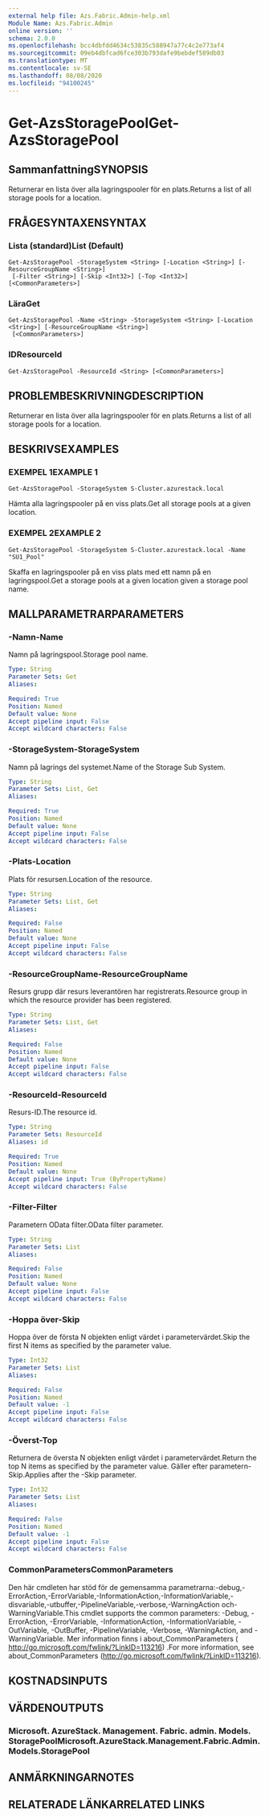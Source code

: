 ```yaml
---
external help file: Azs.Fabric.Admin-help.xml
Module Name: Azs.Fabric.Admin
online version: ''
schema: 2.0.0
ms.openlocfilehash: bcc4dbfdd4634c53835c588947a77c4c2e773af4
ms.sourcegitcommit: 09eb4dbfcad6fce303b793dafe9bebdef589db03
ms.translationtype: MT
ms.contentlocale: sv-SE
ms.lasthandoff: 08/08/2020
ms.locfileid: "94100245"
---
```

# <span data-ttu-id="4149e-101">Get-AzsStoragePool</span><span class="sxs-lookup"><span data-stu-id="4149e-101">Get-AzsStoragePool</span></span>

## <span data-ttu-id="4149e-102">Sammanfattning</span><span class="sxs-lookup"><span data-stu-id="4149e-102">SYNOPSIS</span></span>
<span data-ttu-id="4149e-103">Returnerar en lista över alla lagringspooler för en plats.</span><span class="sxs-lookup"><span data-stu-id="4149e-103">Returns a list of all storage pools for a location.</span></span>

## <span data-ttu-id="4149e-104">FRÅGESYNTAXEN</span><span class="sxs-lookup"><span data-stu-id="4149e-104">SYNTAX</span></span>

### <span data-ttu-id="4149e-105">Lista (standard)</span><span class="sxs-lookup"><span data-stu-id="4149e-105">List (Default)</span></span>
```
Get-AzsStoragePool -StorageSystem <String> [-Location <String>] [-ResourceGroupName <String>]
 [-Filter <String>] [-Skip <Int32>] [-Top <Int32>] [<CommonParameters>]
```

### <span data-ttu-id="4149e-106">Lära</span><span class="sxs-lookup"><span data-stu-id="4149e-106">Get</span></span>
```
Get-AzsStoragePool -Name <String> -StorageSystem <String> [-Location <String>] [-ResourceGroupName <String>]
 [<CommonParameters>]
```

### <span data-ttu-id="4149e-107">ID</span><span class="sxs-lookup"><span data-stu-id="4149e-107">ResourceId</span></span>
```
Get-AzsStoragePool -ResourceId <String> [<CommonParameters>]
```

## <span data-ttu-id="4149e-108">PROBLEMBESKRIVNING</span><span class="sxs-lookup"><span data-stu-id="4149e-108">DESCRIPTION</span></span>
<span data-ttu-id="4149e-109">Returnerar en lista över alla lagringspooler för en plats.</span><span class="sxs-lookup"><span data-stu-id="4149e-109">Returns a list of all storage pools for a location.</span></span>

## <span data-ttu-id="4149e-110">BESKRIVS</span><span class="sxs-lookup"><span data-stu-id="4149e-110">EXAMPLES</span></span>

### <span data-ttu-id="4149e-111">EXEMPEL 1</span><span class="sxs-lookup"><span data-stu-id="4149e-111">EXAMPLE 1</span></span>
```
Get-AzsStoragePool -StorageSystem S-Cluster.azurestack.local
```

<span data-ttu-id="4149e-112">Hämta alla lagringspooler på en viss plats.</span><span class="sxs-lookup"><span data-stu-id="4149e-112">Get all storage pools at a given location.</span></span>

### <span data-ttu-id="4149e-113">EXEMPEL 2</span><span class="sxs-lookup"><span data-stu-id="4149e-113">EXAMPLE 2</span></span>
```
Get-AzsStoragePool -StorageSystem S-Cluster.azurestack.local -Name "SU1_Pool"
```

<span data-ttu-id="4149e-114">Skaffa en lagringspooler på en viss plats med ett namn på en lagringspool.</span><span class="sxs-lookup"><span data-stu-id="4149e-114">Get a storage pools at a given location given a storage pool name.</span></span>

## <span data-ttu-id="4149e-115">MALLPARAMETRAR</span><span class="sxs-lookup"><span data-stu-id="4149e-115">PARAMETERS</span></span>

### <span data-ttu-id="4149e-116">-Namn</span><span class="sxs-lookup"><span data-stu-id="4149e-116">-Name</span></span>
<span data-ttu-id="4149e-117">Namn på lagringspool.</span><span class="sxs-lookup"><span data-stu-id="4149e-117">Storage pool name.</span></span>

```yaml
Type: String
Parameter Sets: Get
Aliases:

Required: True
Position: Named
Default value: None
Accept pipeline input: False
Accept wildcard characters: False
```

### <span data-ttu-id="4149e-118">-StorageSystem</span><span class="sxs-lookup"><span data-stu-id="4149e-118">-StorageSystem</span></span>
<span data-ttu-id="4149e-119">Namn på lagrings del systemet.</span><span class="sxs-lookup"><span data-stu-id="4149e-119">Name of the Storage Sub System.</span></span>

```yaml
Type: String
Parameter Sets: List, Get
Aliases:

Required: True
Position: Named
Default value: None
Accept pipeline input: False
Accept wildcard characters: False
```

### <span data-ttu-id="4149e-120">-Plats</span><span class="sxs-lookup"><span data-stu-id="4149e-120">-Location</span></span>
<span data-ttu-id="4149e-121">Plats för resursen.</span><span class="sxs-lookup"><span data-stu-id="4149e-121">Location of the resource.</span></span>

```yaml
Type: String
Parameter Sets: List, Get
Aliases:

Required: False
Position: Named
Default value: None
Accept pipeline input: False
Accept wildcard characters: False
```

### <span data-ttu-id="4149e-122">-ResourceGroupName</span><span class="sxs-lookup"><span data-stu-id="4149e-122">-ResourceGroupName</span></span>
<span data-ttu-id="4149e-123">Resurs grupp där resurs leverantören har registrerats.</span><span class="sxs-lookup"><span data-stu-id="4149e-123">Resource group in which the resource provider has been registered.</span></span>

```yaml
Type: String
Parameter Sets: List, Get
Aliases:

Required: False
Position: Named
Default value: None
Accept pipeline input: False
Accept wildcard characters: False
```

### <span data-ttu-id="4149e-124">-ResourceId</span><span class="sxs-lookup"><span data-stu-id="4149e-124">-ResourceId</span></span>
<span data-ttu-id="4149e-125">Resurs-ID.</span><span class="sxs-lookup"><span data-stu-id="4149e-125">The resource id.</span></span>

```yaml
Type: String
Parameter Sets: ResourceId
Aliases: id

Required: True
Position: Named
Default value: None
Accept pipeline input: True (ByPropertyName)
Accept wildcard characters: False
```

### <span data-ttu-id="4149e-126">-Filter</span><span class="sxs-lookup"><span data-stu-id="4149e-126">-Filter</span></span>
<span data-ttu-id="4149e-127">Parametern OData filter.</span><span class="sxs-lookup"><span data-stu-id="4149e-127">OData filter parameter.</span></span>

```yaml
Type: String
Parameter Sets: List
Aliases:

Required: False
Position: Named
Default value: None
Accept pipeline input: False
Accept wildcard characters: False
```

### <span data-ttu-id="4149e-128">-Hoppa över</span><span class="sxs-lookup"><span data-stu-id="4149e-128">-Skip</span></span>
<span data-ttu-id="4149e-129">Hoppa över de första N objekten enligt värdet i parametervärdet.</span><span class="sxs-lookup"><span data-stu-id="4149e-129">Skip the first N items as specified by the parameter value.</span></span>

```yaml
Type: Int32
Parameter Sets: List
Aliases:

Required: False
Position: Named
Default value: -1
Accept pipeline input: False
Accept wildcard characters: False
```

### <span data-ttu-id="4149e-130">-Överst</span><span class="sxs-lookup"><span data-stu-id="4149e-130">-Top</span></span>
<span data-ttu-id="4149e-131">Returnera de översta N objekten enligt värdet i parametervärdet.</span><span class="sxs-lookup"><span data-stu-id="4149e-131">Return the top N items as specified by the parameter value.</span></span>
<span data-ttu-id="4149e-132">Gäller efter parametern-Skip.</span><span class="sxs-lookup"><span data-stu-id="4149e-132">Applies after the -Skip parameter.</span></span>

```yaml
Type: Int32
Parameter Sets: List
Aliases:

Required: False
Position: Named
Default value: -1
Accept pipeline input: False
Accept wildcard characters: False
```

### <span data-ttu-id="4149e-133">CommonParameters</span><span class="sxs-lookup"><span data-stu-id="4149e-133">CommonParameters</span></span>
<span data-ttu-id="4149e-134">Den här cmdleten har stöd för de gemensamma parametrarna:-debug,-ErrorAction,-ErrorVariable,-InformationAction,-InformationVariable,-disvariable,-utbuffer,-PipelineVariable,-verbose,-WarningAction och-WarningVariable.</span><span class="sxs-lookup"><span data-stu-id="4149e-134">This cmdlet supports the common parameters: -Debug, -ErrorAction, -ErrorVariable, -InformationAction, -InformationVariable, -OutVariable, -OutBuffer, -PipelineVariable, -Verbose, -WarningAction, and -WarningVariable.</span></span> <span data-ttu-id="4149e-135">Mer information finns i about_CommonParameters ( http://go.microsoft.com/fwlink/?LinkID=113216) .</span><span class="sxs-lookup"><span data-stu-id="4149e-135">For more information, see about_CommonParameters (http://go.microsoft.com/fwlink/?LinkID=113216).</span></span>

## <span data-ttu-id="4149e-136">KOSTNADS</span><span class="sxs-lookup"><span data-stu-id="4149e-136">INPUTS</span></span>

## <span data-ttu-id="4149e-137">VÄRDEN</span><span class="sxs-lookup"><span data-stu-id="4149e-137">OUTPUTS</span></span>

### <span data-ttu-id="4149e-138">Microsoft. AzureStack. Management. Fabric. admin. Models. StoragePool</span><span class="sxs-lookup"><span data-stu-id="4149e-138">Microsoft.AzureStack.Management.Fabric.Admin.Models.StoragePool</span></span>

## <span data-ttu-id="4149e-139">ANMÄRKNINGAR</span><span class="sxs-lookup"><span data-stu-id="4149e-139">NOTES</span></span>

## <span data-ttu-id="4149e-140">RELATERADE LÄNKAR</span><span class="sxs-lookup"><span data-stu-id="4149e-140">RELATED LINKS</span></span>
